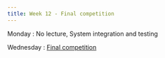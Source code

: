 ```yaml
---
title: Week 12 - Final competition
---
```


Monday
: No lecture, System integration and testing

Wednesday
: [Final competition](#)

